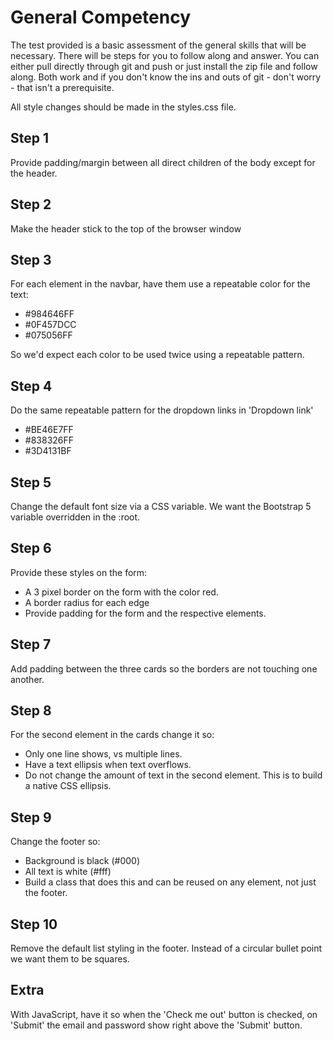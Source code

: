 <h1>General Competency</h1>
<p>
  The test provided is a basic assessment of the general skills that will be necessary. There will be steps for
  you to follow along and answer. You can either pull directly through git and push or just install the zip file
  and follow along. Both work and if you don't know the ins and outs of git - don't worry - that isn't a
  prerequisite.
</p>
<p>
  All style changes should be made in the styles.css file.
</p>
<h2>Step 1</h2>
<p>Provide padding/margin between all direct children of the body except for the header.</p>
<h2>Step 2</h2>
<p>Make the header stick to the top of the browser window</p>
<h2>Step 3</h2>
<p>For each element in the navbar, have them use a repeatable color for the text:</p>
<ul>
  <li>#984646FF</li>
  <li>#0F457DCC</li>
  <li>#075056FF</li>
</ul>
<p>So we'd expect each color to be used twice using a repeatable pattern.</p>
<h2>Step 4</h2>
<p>Do the same repeatable pattern for the dropdown links in 'Dropdown link'</p>
<ul>
  <li>#BE46E7FF</li>
  <li>#838326FF</li>
  <li>#3D4131BF</li>
</ul>
<h2>Step 5</h2>
<p>
  Change the default font size via a CSS variable. We want the Bootstrap 5 variable overridden
  in the :root.
</p>
<h2>Step 6</h2>
<p>Provide these styles on the form:</p>
<ul>
  <li>
    A 3 pixel border on the form with the color red.
  </li>
  <li>
    A border radius for each edge
  </li>
  <li>
    Provide padding for the form and the respective elements.
  </li>
</ul>
<h2>Step 7</h2>
<p>Add padding between the three cards so the borders are not touching one another.</p>
<h2>Step 8</h2>
<p>For the second element in the cards change it so:</p>
<ul>
  <li>
    Only one line shows, vs multiple lines.
  </li>
  <li>
    Have a text ellipsis when text overflows.
  </li>
  <li>
    Do not change the amount of text in the second element. This is to build a native CSS ellipsis.
  </li>
</ul>
<h2>Step 9</h2>
<p>Change the footer so:</p>
<ul>
  <li>
    Background is black (#000)
  </li>
  <li>
    All text is white (#fff)
  </li>
  <li>
    Build a class that does this and can be reused on any element, not just the footer.
  </li>
</ul>
<h2>Step 10</h2>
<p>
  Remove the default list styling in the footer. Instead of a circular bullet point we want them to be squares.
</p>
<h2>Extra</h2>
<p>
  With JavaScript, have it so when the 'Check me out' button is checked, on 'Submit' the email and password
  show right above the 'Submit' button.
</p>
